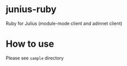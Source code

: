 # junius-ruby
Ruby for Julius (module-mode client and adinnet client)

# How to use
Please see <code>sample</code> directory
